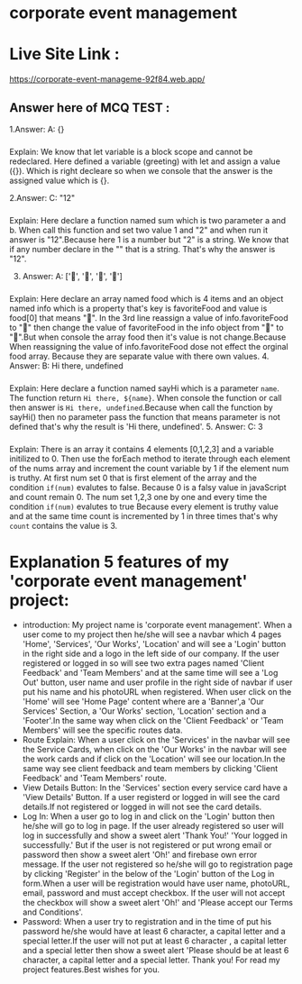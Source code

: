 # corporate event management
# Live Site Link : 
https://corporate-event-manageme-92f84.web.app/

## Answer here of MCQ TEST : 
1.Answer: A: {}
### 
Explain: We know that let variable is a block scope and cannot be redeclared. Here defined a variable (greeting) with let and assign a value ({}). Which is right decleare so when we console that the answer is the assigned value which is {}.

2.Answer: C: "12"
###
Explain: Here declare a function named sum which is two parameter a and b. When call this function and set two value 1 and "2" and when run it answer is "12".Because here 1 is a number but "2" is a string. We know that if any number declare in the "" that is a string. That's why the answer is "12". 

3. Answer: A: ['🍕', '🍫', '🥑', '🍔']
###
Explain: Here declare an array named food which is 4 items and an object named info which is a property that's key is favoriteFood and value is food[0] that means "🍕". In the 3rd line reassign a value of info.favoriteFood to "🍝" then change the value of favoriteFood in the info object from "🍕" to "🍝".But when console the array food then it's value is not change.Because When reassigning the value of info.favoriteFood dose not effect the orginal food array. Because they are separate value with there own values.
4.
Answer: B: Hi there, undefined
### 
Explain: Here declare a function named sayHi which is a parameter `name`. The function return `Hi there, ${name}`. When console the function or call then answer is `Hi there, undefined`.Because when call the function by sayHi() then no parameter pass the function that means parameter is not defined that's why the result is 'Hi there, undefined'.
5. Answer: C: 3
### 
Explain: There is an array it contains 4 elements [0,1,2,3] and a variable initilized  to 0. Then use the forEach method to iterate through each element of the nums array and increment the count variable by 1 if the element num is truthy.
 At first num set 0 that is first element of the array and the condition `if(num)` evalutes to false. Because 0 is a falsy value in javaScript and count remain 0. The num set 1,2,3 one by one and every time the condition `if(num)` evalutes to true Because every element is truthy value and at the same time count is incremented by 1 in three times that's why `count` contains the value is 3.

# Explanation 5 features of my 'corporate event management' project:

* introduction: 
My project name is 'corporate event management'. When a user come to my project
 then he/she will see a navbar which 4 pages 'Home', 'Services', 'Our Works',
 'Location' and will see a 'Login' button in the right side and a logo in the left
 side of our company. If the user registered or logged in so will see two extra 
pages named 'Client Feedback' and 'Team Members' and at the same time will see a 
'Log Out' button, user name and user profile in the right side of navbar if user put
his name and his photoURL when registered. When user click on the 'Home' will see 
'Home Page' content where are a 'Banner',a 'Our Services' Section, a 'Our Works' 
section, 'Location' section and a 'Footer'.In the same way when click on the 'Client
 Feedback' or 'Team Members' will see the specific routes data.
* Route Explain:
When a user click on the 'Services' in the navbar will see the Service Cards, 
when click on the 'Our Works' in the navbar will see the work cards and if click on 
the 'Location' will see our location.In the same way see client feedback and team members by 
clicking 'Client Feedback' and 'Team Members' route.
* View Details Button:
In the 'Services' section every service card have a 'View Details' Button. If a
 user registerd or logged in will see the card details.If not registered or logged in
will not see the card details.
* Log In:
When a user go to log in and click on the 'Login' button then he/she will go to log in
page. If the user already registered so user will log in successfully and show a sweet
alert 'Thank You!' 'Your logged in successfully.' But if the user is not registered or
put wrong email or password then show a sweet alert 'Oh!' and firebase own error message.
If the user not registered so he/she will go to registration page by clicking 'Register' in 
the below of the 'Login' button of the Log in form.When a user will be registration would have 
user name, photoURL, email, password and must accept checkbox. If the user will not accept 
the checkbox will show a sweet alert 'Oh!' and 'Please accept our Terms and Conditions'.
* Password:
When a user try to registration and in the time of put his password he/she would have at least 
6 character, a capital letter and a special letter.If the user will not put at least 
6 character , a capital letter and a special letter then show a sweet alert 'Please should be at least 
6 character, a capital letter and a special letter.
Thank you! For read my project features.Best wishes for you.


